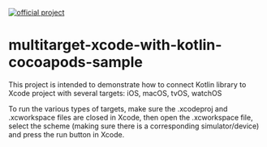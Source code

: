 [![official project](http://jb.gg/badges/official.svg)](https://confluence.jetbrains.com/display/ALL/JetBrains+on+GitHub)

# multitarget-xcode-with-kotlin-cocoapods-sample
This project is intended to demonstrate how to connect Kotlin library to Xcode project with several targets: iOS, macOS, tvOS, watchOS

To run the various types of targets, make sure the .xcodeproj and .xcworkspace files are closed in Xcode, then open the .xcworkspace file, select the scheme
(making sure there is a corresponding simulator/device) and press the run button in Xcode. 